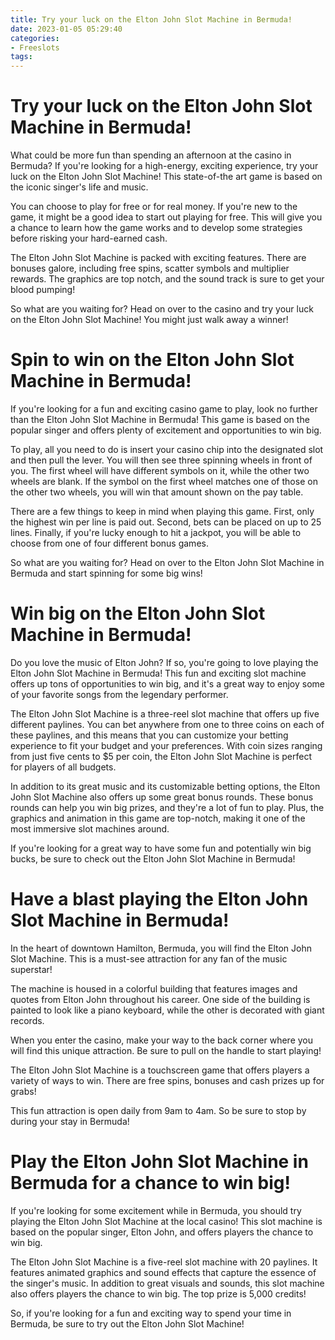 ```yaml
---
title: Try your luck on the Elton John Slot Machine in Bermuda!
date: 2023-01-05 05:29:40
categories:
- Freeslots
tags:
---
```



#  Try your luck on the Elton John Slot Machine in Bermuda!

What could be more fun than spending an afternoon at the casino in Bermuda? If you're looking for a high-energy, exciting experience, try your luck on the Elton John Slot Machine! This state-of-the art game is based on the iconic singer's life and music.

You can choose to play for free or for real money. If you're new to the game, it might be a good idea to start out playing for free. This will give you a chance to learn how the game works and to develop some strategies before risking your hard-earned cash.

The Elton John Slot Machine is packed with exciting features. There are bonuses galore, including free spins, scatter symbols and multiplier rewards. The graphics are top notch, and the sound track is sure to get your blood pumping!

So what are you waiting for? Head on over to the casino and try your luck on the Elton John Slot Machine! You might just walk away a winner!

#  Spin to win on the Elton John Slot Machine in Bermuda!

If you're looking for a fun and exciting casino game to play, look no further than the Elton John Slot Machine in Bermuda! This game is based on the popular singer and offers plenty of excitement and opportunities to win big.

To play, all you need to do is insert your casino chip into the designated slot and then pull the lever. You will then see three spinning wheels in front of you. The first wheel will have different symbols on it, while the other two wheels are blank. If the symbol on the first wheel matches one of those on the other two wheels, you will win that amount shown on the pay table.

There are a few things to keep in mind when playing this game. First, only the highest win per line is paid out. Second, bets can be placed on up to 25 lines. Finally, if you're lucky enough to hit a jackpot, you will be able to choose from one of four different bonus games.

So what are you waiting for? Head on over to the Elton John Slot Machine in Bermuda and start spinning for some big wins!

#  Win big on the Elton John Slot Machine in Bermuda!

Do you love the music of Elton John? If so, you're going to love playing the Elton John Slot Machine in Bermuda! This fun and exciting slot machine offers up tons of opportunities to win big, and it's a great way to enjoy some of your favorite songs from the legendary performer.

The Elton John Slot Machine is a three-reel slot machine that offers up five different paylines. You can bet anywhere from one to three coins on each of these paylines, and this means that you can customize your betting experience to fit your budget and your preferences. With coin sizes ranging from just five cents to $5 per coin, the Elton John Slot Machine is perfect for players of all budgets.

In addition to its great music and its customizable betting options, the Elton John Slot Machine also offers up some great bonus rounds. These bonus rounds can help you win big prizes, and they're a lot of fun to play. Plus, the graphics and animation in this game are top-notch, making it one of the most immersive slot machines around.

If you're looking for a great way to have some fun and potentially win big bucks, be sure to check out the Elton John Slot Machine in Bermuda!

#  Have a blast playing the Elton John Slot Machine in Bermuda!

In the heart of downtown Hamilton, Bermuda, you will find the Elton John Slot Machine. This is a must-see attraction for any fan of the music superstar!

The machine is housed in a colorful building that features images and quotes from Elton John throughout his career. One side of the building is painted to look like a piano keyboard, while the other is decorated with giant records.

When you enter the casino, make your way to the back corner where you will find this unique attraction. Be sure to pull on the handle to start playing!

The Elton John Slot Machine is a touchscreen game that offers players a variety of ways to win. There are free spins, bonuses and cash prizes up for grabs!

This fun attraction is open daily from 9am to 4am. So be sure to stop by during your stay in Bermuda!

#  Play the Elton John Slot Machine in Bermuda for a chance to win big!

If you're looking for some excitement while in Bermuda, you should try playing the Elton John Slot Machine at the local casino! This slot machine is based on the popular singer, Elton John, and offers players the chance to win big.

The Elton John Slot Machine is a five-reel slot machine with 20 paylines. It features animated graphics and sound effects that capture the essence of the singer's music. In addition to great visuals and sounds, this slot machine also offers players the chance to win big. The top prize is 5,000 credits!

So, if you're looking for a fun and exciting way to spend your time in Bermuda, be sure to try out the Elton John Slot Machine!